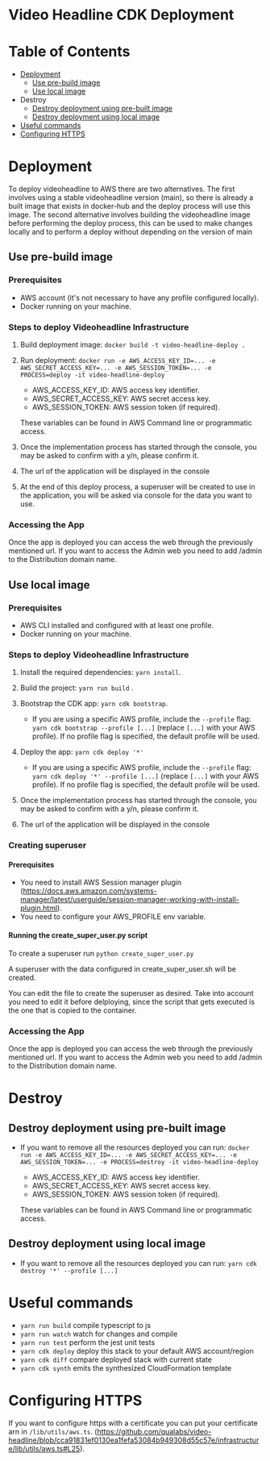 # Video Headline CDK Deployment
# Table of Contents
- [Deployment](#Deployment)
    - [Use pre-build image](#Use-pre-build-image)
    - [Use local image](#use-local-image)
- Destroy
    - [Destroy deployment using pre-built image](#destroy-deployment-using-pre-built-image)
    - [Destroy deployment using local image](#destroy-deployment-using-local-image)
- [Useful commands](#useful-commands)
- [Configuring HTTPS](#configuring-https)

# Deployment
To deploy videoheadline to AWS there are two alternatives. The first involves using a stable videoheadline version (main), so there is already a built image that exists in docker-hub and the deploy process will use this image. The second alternative involves building the videoheadline image before performing the deploy process, this can be used to make changes locally and to perform a deploy without depending on the version of main
## Use pre-build image
### Prerequisites
- AWS account (it's not necessary to have any profile configured locally).
- Docker running on your machine.
### Steps to deploy Videoheadline Infrastructure
1. Build deployment image: `docker build -t video-headline-deploy .`

2. Run deployment: `docker run -e AWS_ACCESS_KEY_ID=... -e AWS_SECRET_ACCESS_KEY=... -e AWS_SESSION_TOKEN=... -e PROCESS=deploy -it video-headline-deploy`
    - AWS_ACCESS_KEY_ID: AWS access key identifier.
    - AWS_SECRET_ACCESS_KEY: AWS secret access key.
    - AWS_SESSION_TOKEN: AWS session token (if required).

   These variables can be found in AWS Command line or programmatic access.


3. Once the implementation process has started through the console, you may be asked to confirm with a y/n, please confirm it.

3. The url of the application will be displayed in the console

4. At the end of this deploy process, a superuser will be created to use in the application, you will be asked via console for the data you want to use.

### Accessing the App
Once the app is deployed you can access the web through the previously mentioned url. If you want to access the Admin web you need to add /admin to the Distribution domain name.

## Use local image
### Prerequisites
- AWS CLI installed and configured with at least one profile.
- Docker running on your machine.
### Steps to deploy Videoheadline Infrastructure
1. Install the required dependencies: `yarn install`.

2. Build the project: `yarn run build` .

3. Bootstrap the CDK app: `yarn cdk bootstrap`.
    - If you are using a specific AWS profile, include the `--profile` flag: `yarn cdk bootstrap --profile [...]` (replace `[...]` with your AWS profile). If no profile flag is specified, the default profile will be used.

4. Deploy the app: `yarn cdk deploy '*'`
    - If you are using a specific AWS profile, include the `--profile` flag: `yarn cdk deploy '*' --profile [...]` (replace `[...]` with your AWS profile). If no profile flag is specified, the default profile will be used.

5. Once the implementation process has started through the console, you may be asked to confirm with a y/n, please confirm it.

6. The url of the application will be displayed in the console

### Creating superuser
#### Prerequisites
- You need to install AWS Session manager plugin (https://docs.aws.amazon.com/systems-manager/latest/userguide/session-manager-working-with-install-plugin.html).
- You need to configure your AWS_PROFILE env variable.

#### Running the create_super_user.py script
To create a superuser run `python create_super_user.py`

A superuser with the data configured in create_super_user.sh will be created.

You can edit the file to create the superuser as desired. Take into account you need to edit it before delploying, since the script
that gets executed is the one that is copied to the container.
### Accessing the App
Once the app is deployed you can access the web through the previously mentioned url. If you want to access the Admin web you need to add /admin to the Distribution domain name.

# Destroy

## Destroy deployment using pre-built image
- If you want to remove all the resources deployed you can run: `docker run -e AWS_ACCESS_KEY_ID=... -e AWS_SECRET_ACCESS_KEY=... -e AWS_SESSION_TOKEN=... -e PROCESS=destroy -it video-headline-deploy`
    - AWS_ACCESS_KEY_ID: AWS access key identifier.
    - AWS_SECRET_ACCESS_KEY: AWS secret access key.
    - AWS_SESSION_TOKEN: AWS session token (if required).

   These variables can be found in AWS Command line or programmatic access.


## Destroy deployment using local image

- If you want to remove all the resources deployed you can run: `yarn cdk destroy '*' --profile [...]`

# Useful commands
-   `yarn run build` compile typescript to js
-   `yarn run watch` watch for changes and compile
-   `yarn run test` perform the jest unit tests
-   `yarn cdk deploy` deploy this stack to your default AWS account/region
-   `yarn cdk diff` compare deployed stack with current state
-   `yarn cdk synth` emits the synthesized CloudFormation template
# Configuring HTTPS
If you want to configure https with a certificate you can put your certificate arn in `/lib/utils/aws.ts`. (https://github.com/qualabs/video-headline/blob/cca91831ef0130ea1fefa53084b949308d55c57e/infrastructure/lib/utils/aws.ts#L25).